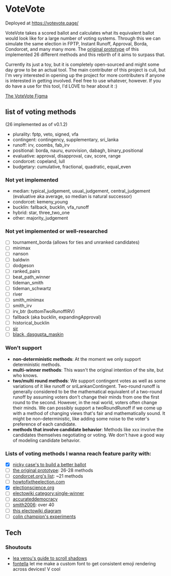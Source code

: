 # VoteVote
Deployed at https://votevote.page/

VoteVote takes a scored ballot and calculates what its equivalent ballot would look like for a large number of voting systems. Through this we can simulate the same election in FPTP, Instant Runoff, Approval, Borda, Condorcet, and many many more. The [original prototype](https://dontplaywithculi.netlify.app/votevote) of this implemented 26 different methods and this rebirth of it aims to surpass that. 

Currently its just a toy, but it is completely open-sourced and might some day grow to be an actual tool. The main contributer of this project is culi, but I'm very interested in opening up the project for more contributers if anyone is interested in getting involved. Feel free to use whatever, however. If you do have a use for this tool, I'd LOVE to hear about it :)

[The VoteVote Figma](figma.com/@votevote)

## list of voting methods
(26 implemented as of v0.1.2)
 - plurality: fptp, veto, signed, vfa
 - contingent: contingency, supplementary, sri_lanka
 - runoff: irv, coombs, fab_irv
 - positional: borda, nauru, eurovision, dabagh, binary_positional
 - evaluative: approval, disapproval, cav, score, range
 - condorcet: copeland, lull
 - budgetary: cumulative, fractional, quadratic, equal_even

### Not yet implemented
 - median: typical_judgement, usual_judgement, central_judgement (evaluative aka average, so median is natural successor)
 - condorcet: kemeny_young
 - bucklin: fallback, bucklin, vfa_runoff
 - hybrid: star, three_two_one
 - other: majority_judgement

### Not yet implemented or well-researched
 - [ ] tournament_borda (allows for ties and unranked candidates)
 - [ ] minimax
 - [ ] nanson
 - [ ] baldwin
 - [ ] dodgeson
 - [ ] ranked_pairs
 - [ ] beat_path_winner
 - [ ] tideman_smith
 - [ ] tideman_schwartz
 - [ ] river
 - [ ] smith_minimax
 - [ ] smith_irv
 - [ ] irv_btr (bottomTwoRunoffIRV)
 - [ ] fallback (aka bucklin, expandingApproval)
 - [ ] historical_bucklin
 - [ ] [sir](https://electowiki.org/wiki/Support/Include/Reject_voting) 
 - [ ] [black, dasgupta_maskin](https://en.wikipedia.org/wiki/Copeland%27s_method)

### Won't support
 - **non-deterministic methods**: At the moment we only support deterministic methods.
 - **multi-winner methods**: This wasn't the original intention of the site, but who knows.
 - **two/multi round methods**: We support contingent votes as well as some variations of it like runoff or sriLankanContingent. Two-round runoff is generally considered to be the mathematical equivalent of a two-round runoff by assuming voters don't change their minds from one the first round to the second. However, in the real world, voters often change their minds. We can possibly support a twoRoundRunoff if we come up with a method of changing views that's fair and mathematically sound. It might be non-deterministic, like adding some noise to the voter's preference of each candidate.
 - **methods that involve candidate behavior**: Methods like xxx involve the candidates themselves negotiating or voting. We don't have a good way of modeling candidate behavior.

### Lists of voting methods I wanna reach feature parity with:
 - [x] [nicky case's to build a better ballot](https://ncase.me/ballot/)
 - [ ] [the original prototype](https://dontplaywithculi.netlify.app/votevote/): 26-28 methods
 - [ ] [condorcet.org's list](https://web.archive.org/web/20050706055744/http://condorcet.org/emr/methods.shtml): ~21 methods
 - [ ] [howtofixtheelection.com](https://www.howtofixtheelection.com/ballot/)
 - [x] [electionscience.org](https://electionscience.org/voting-methods/an-assessment-of-six-single-winner-voting-methods/)
 - [ ] [electowiki category:single-winner](https://electowiki.org/wiki/Category:Single-winner_voting_methods)
 - [ ] [accurateddemocracy](https://www.accuratedemocracy.com/c_other.htm) 
 - [ ] [smith2006](www.9mail.de/m-schulze/votedesc.pdf): over 40
 - [ ] [this electowiki diagram](https://electowiki.org/wiki/File:Voting_system_Euler_diagram.svg)
 - [ ] [colin champion's experiments](https://www.masterlyinactivity.com/condorcet/condorcet.html#qdc)

## Tech
### Shoutouts
 - [lea verou's guide to scroll shadows](https://lea.verou.me/2012/04/background-attachment-local/)
 - [fontella](https://fontello.com) let me make a custom font to get consistent emoji rendering across devices! V cool
